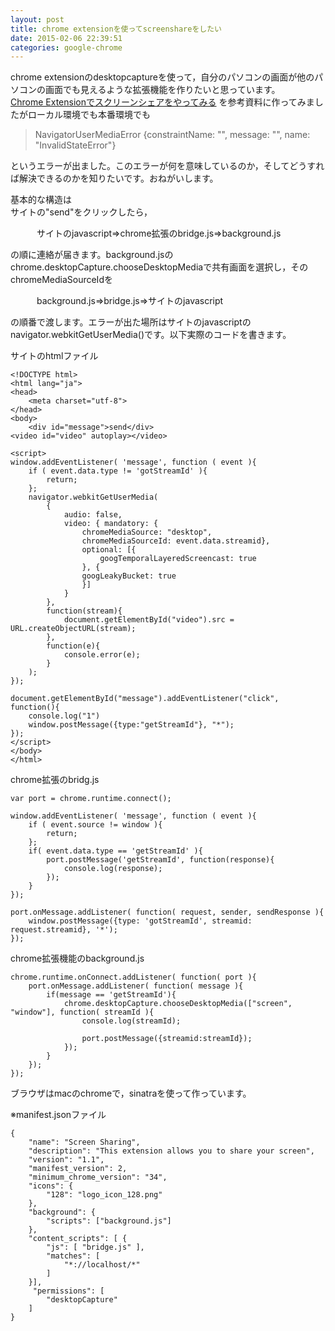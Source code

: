 ```yaml
---
layout: post
title: chrome extensionを使ってscreenshareをしたい
date: 2015-02-06 22:39:51
categories: google-chrome
---
```

<!-- {% raw %} -->
<p>chrome extensionのdesktopcaptureを使って，自分のパソコンの画面が他のパソコンの画面でも見えるような拡張機能を作りたいと思っています。<br>
<a href="http://www.slideshare.net/yusukenaka52/screenshare-public" rel="nofollow">Chrome Extensionでスクリーンシェアをやってみる</a> を参考資料に作ってみましたがローカル環境でも本番環境でも</p>

<blockquote>
  <p>NavigatorUserMediaError {constraintName: "", message: "", name: "InvalidStateError"}</p>
</blockquote>

<p>というエラーが出ました。このエラーが何を意味しているのか，そしてどうすれば解決できるのかを知りたいです。おねがいします。</p>

<p>基本的な構造は<br>
サイトの"send"をクリックしたら，</p>

<p>　　　サイトのjavascript=>chrome拡張のbridge.js=>background.js</p>

<p>の順に連絡が届きます。background.jsのchrome.desktopCapture.chooseDesktopMediaで共有画面を選択し，そのchromeMediaSourceIdを</p>

<p>　　　background.js=>bridge.js=>サイトのjavascript</p>

<p>の順番で渡します。エラーが出た場所はサイトのjavascriptのnavigator.webkitGetUserMedia()です。以下実際のコードを書きます。</p>

<p>サイトのhtmlファイル</p>

<pre><code>&lt;!DOCTYPE html&gt;
&lt;html lang="ja"&gt;
&lt;head&gt;
    &lt;meta charset="utf-8"&gt;
&lt;/head&gt;
&lt;body&gt;
    &lt;div id="message"&gt;send&lt;/div&gt;
&lt;video id="video" autoplay&gt;&lt;/video&gt;

&lt;script&gt;
window.addEventListener( 'message', function ( event ){
    if ( event.data.type != 'gotStreamId' ){
        return;
    };    
    navigator.webkitGetUserMedia(
        {
            audio: false,
            video: { mandatory: {
                chromeMediaSource: "desktop",
                chromeMediaSourceId: event.data.streamid},
                optional: [{
                    googTemporalLayeredScreencast: true
                }, {
                googLeakyBucket: true
                }]
            }
        },
        function(stream){
            document.getElementById("video").src = URL.createObjectURL(stream);
        },
        function(e){
            console.error(e);
        }
    );
});

document.getElementById("message").addEventListener("click", function(){
    console.log("1")
    window.postMessage({type:"getStreamId"}, "*");
});
&lt;/script&gt;
&lt;/body&gt;
&lt;/html&gt;
</code></pre>

<p>chrome拡張のbridg.js</p>

<pre><code>var port = chrome.runtime.connect();

window.addEventListener( 'message', function ( event ){
    if ( event.source != window ){
        return;
    };
    if( event.data.type == 'getStreamId' ){
        port.postMessage('getStreamId', function(response){
            console.log(response);
        });
    }
});

port.onMessage.addListener( function( request, sender, sendResponse ){
    window.postMessage({type: 'gotStreamId', streamid: request.streamid}, '*');
});
</code></pre>

<p>chrome拡張機能のbackground.js</p>

<pre><code>chrome.runtime.onConnect.addListener( function( port ){
    port.onMessage.addListener( function( message ){
        if(message == 'getStreamId'){
            chrome.desktopCapture.chooseDesktopMedia(["screen", "window"], function( streamId ){
                console.log(streamId);

                port.postMessage({streamid:streamId});
            });
        }
    });
});
</code></pre>

<p>ブラウザはmacのchromeで，sinatraを使って作っています。</p>

<p>※manifest.jsonファイル</p>

<pre><code>{
    "name": "Screen Sharing",
    "description": "This extension allows you to share your screen",
    "version": "1.1",
    "manifest_version": 2,
    "minimum_chrome_version": "34",
    "icons": {
        "128": "logo_icon_128.png"
    },
    "background": {
        "scripts": ["background.js"]
    },
    "content_scripts": [ {
        "js": [ "bridge.js" ],
        "matches": [
            "*://localhost/*"
        ]
    }],
     "permissions": [
        "desktopCapture"
    ]
}
</code></pre>
<!-- {% endraw %} -->
